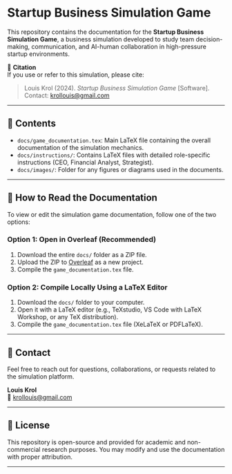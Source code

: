 # Startup Business Simulation Game

This repository contains the documentation for the **Startup Business Simulation Game**, a business simulation developed to study team decision-making, communication, and AI-human collaboration in high-pressure startup environments.

📘 **Citation**  
If you use or refer to this simulation, please cite:

> Louis Krol (2024). *Startup Business Simulation Game* [Software].  
> Contact: [krollouis@gmail.com](mailto:krollouis@gmail.com)

---

## 📂 Contents

- `docs/game_documentation.tex`: Main LaTeX file containing the overall documentation of the simulation mechanics.
- `docs/instructions/`: Contains LaTeX files with detailed role-specific instructions (CEO, Financial Analyst, Strategist).
- `docs/images/`: Folder for any figures or diagrams used in the documents.

---

## 🧪 How to Read the Documentation

To view or edit the simulation game documentation, follow one of the two options:

### Option 1: Open in Overleaf (Recommended)
1. Download the entire `docs/` folder as a ZIP file.
2. Upload the ZIP to [Overleaf](https://www.overleaf.com/) as a new project.
3. Compile the `game_documentation.tex` file.

### Option 2: Compile Locally Using a LaTeX Editor
1. Download the `docs/` folder to your computer.
2. Open it with a LaTeX editor (e.g., TeXstudio, VS Code with LaTeX Workshop, or any TeX distribution).
3. Compile the `game_documentation.tex` file (XeLaTeX or PDFLaTeX).

---

## 💬 Contact

Feel free to reach out for questions, collaborations, or requests related to the simulation platform.

**Louis Krol**  
📧 [krollouis@gmail.com](mailto:krollouis@gmail.com)

---

## 📄 License

This repository is open-source and provided for academic and non-commercial research purposes. You may modify and use the documentation with proper attribution.

---
